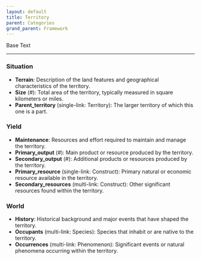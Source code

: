 ```yaml
---
layout: default
title: Territory
parent: Categories
grand_parent: Framework 
---
```


Base Text 

---
### Situation
- **Terrain**: Description of the land features and geographical characteristics of the territory.
- **Size** (#): Total area of the territory, typically measured in square kilometers or miles.
- **Parent_territory** (single-link: Territory): The larger territory of which this one is a part.

### Yield
- **Maintenance**: Resources and effort required to maintain and manage the territory.
- **Primary_output** (#): Main product or resource produced by the territory.
- **Secondary_output** (#): Additional products or resources produced by the territory.
- **Primary_resource** (single-link: Construct): Primary natural or economic resource available in the territory.
- **Secondary_resources** (multi-link: Construct): Other significant resources found within the territory.

### World
- **History**: Historical background and major events that have shaped the territory.
- **Occupants** (multi-link: Species): Species that inhabit or are native to the territory.
- **Occurrences** (multi-link: Phenomenon): Significant events or natural phenomena occurring within the territory.


